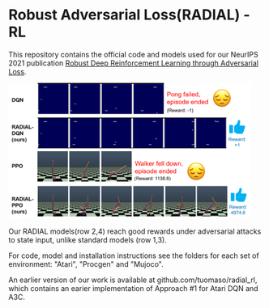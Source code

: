 # Robust Adversarial Loss(RADIAL) - RL
This repository contains the official code and models used for our NeurIPS 2021 publication [Robust Deep Reinforcement Learning through Adversarial Loss](https://arxiv.org/abs/2008.01976). 

<img src="Overview.png" width="479" height="268"/>

Our RADIAL models(row 2,4) reach good rewards under adversarial attacks to state input, unlike standard models (row 1,3). 

For code, model and installation instructions see the folders for each set of environment: "Atari", "Procgen" and "Mujoco".

An earlier version of our work is available at github.com/tuomaso/radial_rl, which contains an earier implementation of Approach #1 for Atari DQN and A3C.
